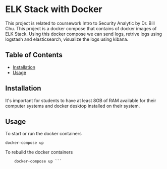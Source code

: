 # ELK Stack with Docker

This project is related to coursework Intro to Security Analytic by Dr. Bill Chu. This project is a docker compose that contains of docker images of ELK Stack. Using this docker compose we can send logs, retrive logs using logstash and elasticsearch, visualize the logs using kibana.

## Table of Contents

- [Installation](#installation)
- [Usage](#usage)

## Installation

It's important for students to have at least 8GB of RAM available for their computer systems and docker desktop installed on their system.

## Usage

To start or run the docker containers

``` docker-compose up ```

To rebuild the docker containers

``` docker-compose build
    docker-compose up ```